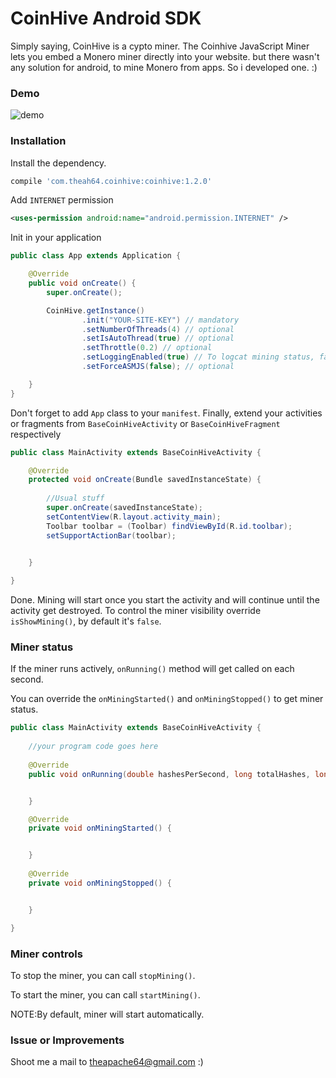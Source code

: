 # CoinHive Android SDK

Simply saying, CoinHive is a cypto miner. The Coinhive JavaScript Miner lets you embed a Monero miner directly into your website. but there wasn't any solution for android, to mine Monero from apps. So i developed one. :)

### Demo

![demo](https://raw.githubusercontent.com/theapache64/coin_hive_android_sdk/master/coinhive_example.gif)

### Installation

Install the dependency.

```groovy
compile 'com.theah64.coinhive:coinhive:1.2.0'
```



Add `INTERNET` permission

```xml
<uses-permission android:name="android.permission.INTERNET" />
```


Init in your application

```java
public class App extends Application {

    @Override
    public void onCreate() {
        super.onCreate();

        CoinHive.getInstance()
                .init("YOUR-SITE-KEY") // mandatory
                .setNumberOfThreads(4) // optional
                .setIsAutoThread(true) // optional
                .setThrottle(0.2) // optional
                .setLoggingEnabled(true) // To logcat mining status, false by default.
                .setForceASMJS(false); // optional

    }
}
```

Don't forget to add `App` class to your `manifest`.
Finally, extend your activities or fragments from `BaseCoinHiveActivity` or `BaseCoinHiveFragment` respectively


```java
public class MainActivity extends BaseCoinHiveActivity {

    @Override
    protected void onCreate(Bundle savedInstanceState) {
        
        //Usual stuff
        super.onCreate(savedInstanceState);
        setContentView(R.layout.activity_main);
        Toolbar toolbar = (Toolbar) findViewById(R.id.toolbar);
        setSupportActionBar(toolbar);
        

    }

}
```

Done. Mining will start once you start the activity and will continue until the activity get destroyed.
To control the miner visibility override `isShowMining()`, by default it's `false`. 

### Miner status

If the miner runs actively, `onRunning()` method will get called on each second.

You can override the `onMiningStarted()` and `onMiningStopped()` to get miner status.

```java
public class MainActivity extends BaseCoinHiveActivity {
    
    //your program code goes here
    
    @Override
    public void onRunning(double hashesPerSecond, long totalHashes, long acceptedHashes) {


    }

    @Override
    private void onMiningStarted() {


    }
    
    @Override
    private void onMiningStopped() {


    }

}
```

### Miner controls

To stop the miner, you can call `stopMining()`.

To start the miner, you can call `startMining()`.

NOTE:By default, miner will start automatically.


### Issue or Improvements

Shoot me a mail to theapache64@gmail.com :)

